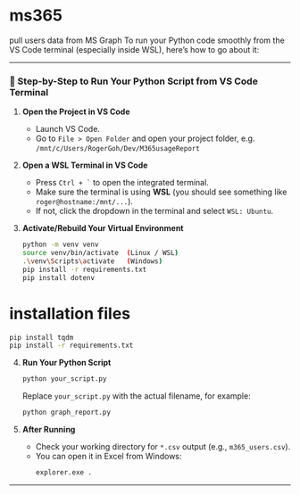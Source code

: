 # ms365
pull users data from MS Graph
To run your Python code smoothly from the VS Code terminal (especially inside WSL), here’s how to go about it:

---

### 🧭 Step-by-Step to Run Your Python Script from VS Code Terminal

1. **Open the Project in VS Code**
   - Launch VS Code.
   - Go to `File > Open Folder` and open your project folder, e.g.  
     `/mnt/c/Users/RogerGoh/Dev/M365usageReport`

2. **Open a WSL Terminal in VS Code**
   - Press `` Ctrl + ` `` to open the integrated terminal.
   - Make sure the terminal is using **WSL** (you should see something like `roger@hostname:/mnt/...`).
   - If not, click the dropdown in the terminal and select `WSL: Ubuntu`.

3. **Activate/Rebuild Your Virtual Environment**

   ```bash
   python -m venv venv
   source venv/bin/activate  (Linux / WSL)
   .\venv\Scripts\activate   (Windows)
   pip install -r requirements.txt
   pip install dotenv
   ```
# installation files

   ```bash
   pip install tqdm
   pip install -r requirements.txt
   ```
4. **Run Your Python Script**
   ```bash
   python your_script.py
   ```

   Replace `your_script.py` with the actual filename, for example:
   ```bash
   python graph_report.py
   ```

5. **After Running**
   - Check your working directory for `*.csv` output (e.g., `m365_users.csv`).
   - You can open it in Excel from Windows:
     ```bash
     explorer.exe .
     ```

---


